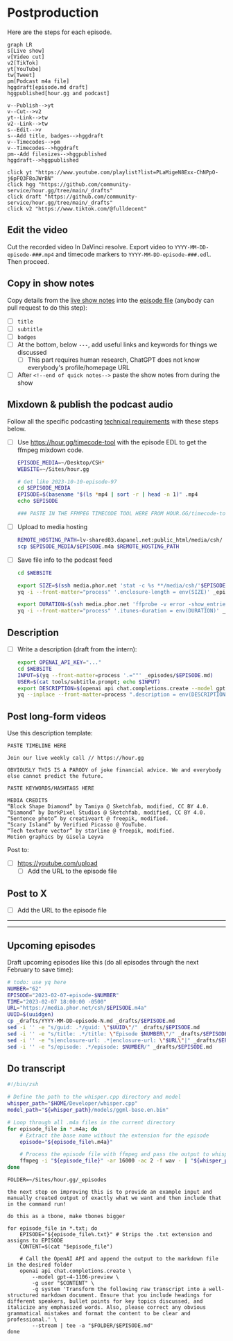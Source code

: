 # Postproduction

Here are the steps for each episode.

```mermaid
graph LR
s[Live show]
v[Video cut]
v2[TikTok]
yt[YouTube]
tw[Tweet]
pm[Podcast m4a file]
hggdraft[episode.md draft]
hggpublished[hour.gg and podcast]

v--Publish-->yt
v--Cut-->v2
yt--Link-->tw
v2--Link-->tw
s--Edit-->v
s--Add title, badges-->hggdraft
v--Timecodes-->pm
v--Timecodes-->hggdraft
pm--Add filesizes-->hggpublished
hggdraft-->hggpublished

click yt "https://www.youtube.com/playlist?list=PLaMigeN8Exx-ChNPpO-j6pFQ3F8oJWrBN"
click hgg "https://github.com/community-service/hour.gg/tree/main/_drafts"
click draft "https://github.com/community-service/hour.gg/tree/main/_drafts"
click v2 "https://www.tiktok.com/@fulldecent"
```

## Edit the video

Cut the recorded video In DaVinci resolve. Export video to `YYYY-MM-DD-episode-###.mp4` and timecode markers to `YYYY-MM-DD-episode-###.edl`. Then proceed.

## Copy in show notes

Copy details from the [live show notes](https://docs.google.com/document/d/1ta_6tSCGfC31iIfhz4bfC_oBKyNZGEdDsZkD-BRXY_Y/edit#) into the [episode file](_episodes) (anybody can pull request to do this step):

- [ ] `title`
- [ ] `subtitle`
- [ ] `badges`
- [ ] At the bottom, below `---`, add useful links and keywords for things we discussed
  - [ ] This part requires human research, ChatGPT does not know everybody's profile/homepage URL
- [ ] After `<!--end of quick notes-->` paste the show notes from during the show

## Mixdown & publish the podcast audio

Follow all the specific podcasting [technical requirements](podcast-specifications.md) with these steps below.

- [ ] Use https://hour.gg/timecode-tool with the episode EDL to get the ffmpeg mixdown code. 
  ```sh
  EPISODE_MEDIA=~/Desktop/CSH*
  WEBSITE=~/Sites/hour.gg
  
  # Get like 2023-10-10-episode-97
  cd $EPISODE_MEDIA
  EPISODE=$(basename "$(ls *mp4 | sort -r | head -n 1)" .mp4
  echo $EPISODE
  
  ### PASTE IN THE FFMPEG TIMECODE TOOL HERE FROM HOUR.GG/timecode-tool
  ```
  
- [ ] Upload to media hosting

  ```sh
  REMOTE_HOSTING_PATH=lv-shared03.dapanel.net:public_html/media/csh/
  scp $EPISODE_MEDIA/$EPISODE.m4a $REMOTE_HOSTING_PATH
  ```

- [ ] Save file info to the podcast feed

  ```sh
  cd $WEBSITE
  
  export SIZE=$(ssh media.phor.net 'stat -c %s **/media/csh/'$EPISODE.m4a)
  yq -i --front-matter="process" '.enclosure-length = env(SIZE)' _episodes/$EPISODE.md
  
  export DURATION=$(ssh media.phor.net 'ffprobe -v error -show_entries format=duration -of default=noprint_wrappers=1:nokey=1 **/media/csh/'$EPISODE.m4a '| cut -d. -f1')
  yq -i --front-matter="process" '.itunes-duration = env(DURATION)' _episodes/$EPISODE.md
  ```

## Description

- [ ] Write a description (draft from the intern):

  ```sh
  export OPENAI_API_KEY="..."
  cd $WEBSITE
  INPUT=$(yq --front-matter=process '.=""' _episodes/$EPISODE.md)
  USER=$(cat tools/subtitle.prompt; echo $INPUT)
  export DESCRIPTION=$(openai api chat.completions.create --model gpt-4-1106-preview -g user "$USER")
  yq --inplace --front-matter=process ".description = env(DESCRIPTION)" _episodes/$EPISODE.md
  ```

## Post long-form videos

Use this description template:

```
PASTE TIMELINE HERE

Join our live weekly call // https://hour.gg

OBVIOUSLY THIS IS A PARODY of joke financial advice. We and everybody else cannot predict the future. 

PASTE KEYWORDS/HASHTAGS HERE

MEDIA CREDITS
“Block Shape Diamond” by Tamiya @ Sketchfab, modified, CC BY 4.0.
“Diamond” by DarkPixel Studios @ Sketchfab, modified, CC BY 4.0.
“Sentence photo” by creativeart @ freepik, modified.
“Scary Island” by Verified Picasso @ YouTube.
“Tech texture vector” by starline @ freepik, modified.
Motion graphics by Gisela Leyva
```

Post to:

- [ ] https://youtube.com/upload
  - [ ] Add the URL to the episode file

## Post to X

- [ ] Add the URL to the episode file



---

---

## Upcoming episodes

Draft upcoming episodes like this (do all episodes through the next February to save time):

```sh
# todo: use yq here
NUMBER="62"
EPISODE="2023-02-07-episode-$NUMBER"
TIME="2023-02-07 18:00:00 -0500"
URL="https://media.phor.net/csh/$EPISODE.m4a"
UUID=$(uuidgen)
cp _drafts/YYYY-MM-DD-episode-N.md _drafts/$EPISODE.md
sed -i '' -e "s/guid: .*/guid: \"$UUID\"/" _drafts/$EPISODE.md
sed -i '' -e "s/title: .*/title: \"Episode $NUMBER\"/" _drafts/$EPISODE.md
sed -i '' -e "s|enclosure-url: .*|enclosure-url: \"$URL\"|" _drafts/$EPISODE.md
sed -i '' -e "s/episode: .*/episode: $NUMBER/" _drafts/$EPISODE.md
```

## Do transcript

```sh
#!/bin/zsh

# Define the path to the whisper.cpp directory and model
whisper_path="$HOME/Developer/whisper.cpp"
model_path="${whisper_path}/models/ggml-base.en.bin"

# Loop through all .m4a files in the current directory
for episode_file in *.m4a; do
    # Extract the base name without the extension for the episode
    episode="${episode_file%.m4a}"

    # Process the episode file with ffmpeg and pass the output to whisper
    ffmpeg -i "${episode_file}" -ar 16000 -ac 2 -f wav - | "${whisper_path}/main" --language en --diarize --output-txt --model "${model_path}" --output-file "${episode}" -
done
```


```
FOLDER=~/Sites/hour.gg/_episodes

the next step on improving this is to provide an example input and manually created output of exactly what we want and then include that in the command run!

do this as a tbone, make tbones bigger

for episode_file in *.txt; do
    EPISODE="${episode_file%.txt}" # Strips the .txt extension and assigns to EPISODE
    CONTENT=$(cat "$episode_file")
    
    # Call the OpenAI API and append the output to the markdown file in the desired folder
    openai api chat.completions.create \
        --model gpt-4-1106-preview \
        -g user "$CONTENT" \
        -g system 'Transform the following raw transcript into a well-structured markdown document. Ensure that you include headings for different speakers, bullet points for key topics discussed, and italicize any emphasized words. Also, please correct any obvious grammatical mistakes and format the content to be clear and professional.' \
        --stream | tee -a "$FOLDER/$EPISODE.md"
done
```

